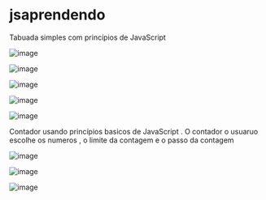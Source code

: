# jsaprendendo

Tabuada simples com princípios de JavaScript


![image](https://user-images.githubusercontent.com/94201226/146693347-83880c3d-0392-4e28-a9a9-2e46ee10f676.png)

![image](https://user-images.githubusercontent.com/94201226/146693411-c17f2135-9fd8-45af-8697-8484f91db528.png)

![image](https://user-images.githubusercontent.com/94201226/146693413-a9b65c37-195f-463d-a40a-950048d4d8f3.png)

![image](https://user-images.githubusercontent.com/94201226/146693421-e69be0ee-9204-4b98-8514-8e6cd60406ba.png)

![image](https://user-images.githubusercontent.com/94201226/146693431-8aa5ee0a-0747-4b99-8335-c434173ef7ae.png)



Contador usando princípios basicos de JavaScript . O contador o usuaruo escolhe os numeros , o limite da  contagem e o passo da contagem 

![image](https://user-images.githubusercontent.com/94201226/146693481-9c5f96c6-c1e9-4701-9a51-cb0c3598f2c7.png)

![image](https://user-images.githubusercontent.com/94201226/146693505-8fee4059-4865-4d4f-8fda-e38ea686b9d7.png)

![image](https://user-images.githubusercontent.com/94201226/146693510-ededa9c8-7948-499a-95a9-d67f815fc72e.png)



